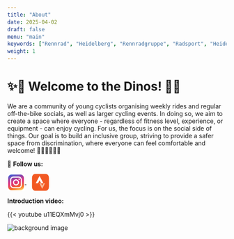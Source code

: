 ```yaml
---
title: "About"
date: 2025-04-02
draft: false
menu: "main"
keywords: ["Rennrad", "Heidelberg", "Rennradgruppe", "Radsport", "Heidelberg Radfahren", "RSV", "RTF", "bike", "cycling", "Routen"]
weight: 1
---
```


# ✨🦕 Welcome to the Dinos! 🦖✨

We are a community of young cyclists organising weekly rides and regular off-the-bike socials, as well as larger cycling events. In doing so, we aim to create a space where everyone - regardless of fitness level, experience, or equipment - can enjoy cycling. For us, the focus is on the social side of things.
Our goal is to build an inclusive group, striving to provide a safer space from discrimination, where everyone can feel comfortable and welcome! 🚴‍♀🚴‍♂🚴🚴‍

📸 **Follow us:** 

<p>
  <a href="https://www.instagram.com/velociraptorsheidelberg/" target="_blank">
    <img src="/images/icons/instagram.png" alt="Instagram" width="40" style="vertical-align: middle;"/>
  </a>
  <a href="https://www.strava.com/clubs/1194781" target="_blank" style="margin-left: 12px;">
    <img src="/images/icons/strava.png" alt="Strava" width="40" style="vertical-align: middle;"/>
  </a>
</p>

**Introduction video:**

{{< youtube u11EQXmMvj0 >}}

![background image](/images/background.jpg)
